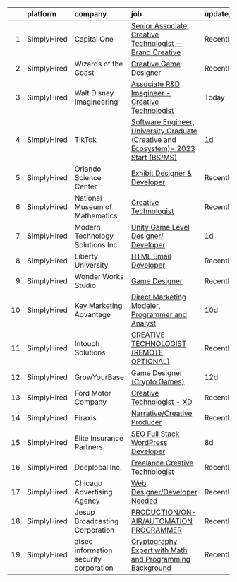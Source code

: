 

|    | platform    | company                                | job                                                                                                                                                                                                 | update_time   | location                      |
|---:|:------------|:---------------------------------------|:----------------------------------------------------------------------------------------------------------------------------------------------------------------------------------------------------|:--------------|:------------------------------|
|  1 | SimplyHired | Capital One                            | [Senior Associate, Creative Technologist — Brand Creative](https://www.simplyhired.com/job/4ZBnoSveJz2nZNRz2ZNLBeQr0uiCQFHlvMWobYzUgYpHPgfADqKMYw?q=creative+programmer)                            | Recently      | Richmond, VA                  |
|  2 | SimplyHired | Wizards of the Coast                   | [Creative Game Designer](https://www.simplyhired.com/job/3U5NPAcld9zZ3VOc-NItCD-NzNvgqaZqPjmcmGZRZsaeN5WygOP2eA?q=creative+programmer)                                                              | Recently      | Renton, WA                    |
|  3 | SimplyHired | Walt Disney Imagineering               | [Associate R&D Imagineer - Creative Technologist](https://www.simplyhired.com/job/U9qiMPAPk8jhptBhR7U71k81vEHzxylvpqQX1nXpAonDYAdBgW9lDQ?q=creative+programmer)                                     | Today         | Glendale, CA                  |
|  4 | SimplyHired | TikTok                                 | [Software Engineer, University Graduate (Creative and Ecosystem)- 2023 Start (BS/MS)](https://www.simplyhired.com/job/d5rTOCvweydSkWh_ZWmfap4Ot8cTWmWHMk5gvZcs_bYf-IjVY4wNhQ?q=creative+programmer) | 1d            | Mountain View, CA +1 location |
|  5 | SimplyHired | Orlando Science Center                 | [Exhibit Designer & Developer](https://www.simplyhired.com/job/JpuP0DVPATVwH0-XnxFsc8nJ-z6kfBqXsh9luvt7lVv6oPB3kNfQcg?q=creative+programmer)                                                        | Recently      | Orlando, FL                   |
|  6 | SimplyHired | National Museum of Mathematics         | [Creative Technologist](https://www.simplyhired.com/job/k6MvJC9PTsU0owiZTjCZmxzNJkqMLSdzNmtpF3TfvIhh_zpaPw0Ovg?q=creative+programmer)                                                               | Recently      | New York, NY                  |
|  7 | SimplyHired | Modern Technology Solutions Inc        | [Unity Game Level Designer/ Developer](https://www.simplyhired.com/job/8c9QRf-y9BXVxL9Ielx7362--noriCCHzQgeZXB6CyijtDSit-bRZQ?q=creative+programmer)                                                | 1d            | Huntsville, AL                |
|  8 | SimplyHired | Liberty University                     | [HTML Email Developer](https://www.simplyhired.com/job/n7ZBIoizNvg1vnbsiAIDufegw0i4ApkD0M26QH770WAN4RoUlue8Ew?q=creative+programmer)                                                                | Recently      | Remote                        |
|  9 | SimplyHired | Wonder Works Studio                    | [Game Designer](https://www.simplyhired.com/job/IRDSHCXny-XnZ9e0Tp5o0AZdJ9e9M8q9J0mr_lPmVBctFTLfqeS3cw?q=creative+programmer)                                                                       | Recently      | Arlington, TX                 |
| 10 | SimplyHired | Key Marketing Advantage                | [Direct Marketing Modeler, Programmer and Analyst](https://www.simplyhired.com/job/4p2uYsb0Brv0dgLudlR_74Ka76R1azG0I7DJ7k8BVtlMJ4gr406BAg?q=creative+programmer)                                    | 10d           | Newtown, CT                   |
| 11 | SimplyHired | Intouch Solutions                      | [CREATIVE TECHNOLOGIST (REMOTE OPTIONAL)](https://www.simplyhired.com/job/oEYPV5upJlttHXclHn1Nnq8vYYQqdTIIpiRDvwgjjqIAbsMTNUCSLQ?q=creative+programmer)                                             | Recently      | United States                 |
| 12 | SimplyHired | GrowYourBase                           | [Game Designer (Crypto Games)](https://www.simplyhired.com/job/TdbvvtB5yF2zuxx95dOYKj-dfzX42Fl61h9mQT-By_zfXoxKcngEbA?q=creative+programmer)                                                        | 12d           | Remote                        |
| 13 | SimplyHired | Ford Motor Company                     | [Creative Technologist - XD](https://www.simplyhired.com/job/PcUh0oqEiLp2IXv9RvVJvz4SPCMUfyX978lETzyLC5lETc35Ik6p9Q?q=creative+programmer)                                                          | Recently      | Michigan +1 location          |
| 14 | SimplyHired | Firaxis                                | [Narrative/Creative Producer](https://www.simplyhired.com/job/YZHsKd0iaVIiMkktLCt5yWjaMqDbEVIhkUk2KHSUENYUKaegeoAHbA?q=creative+programmer)                                                         | Recently      | Maryland City, MD             |
| 15 | SimplyHired | Elite Insurance Partners               | [SEO Full Stack WordPress Developer](https://www.simplyhired.com/job/wyiGrwS0FMo6Cc1n2MfcPlO5MWiVt-0Bzi_IaDU7S-jYRhOLABvoHg?q=creative+programmer)                                                  | 8d            | Remote                        |
| 16 | SimplyHired | Deeplocal Inc.                         | [Freelance Creative Technologist](https://www.simplyhired.com/job/aZdKdRMIUHN6-uuOdVyZ4lr1zktTyGrlVkrp4_f_MddnbqJNiu7HRQ?q=creative+programmer)                                                     | Recently      | Remote                        |
| 17 | SimplyHired | Chicago Advertising Agency             | [Web Designer/Developer Needed](https://www.simplyhired.com/job/3WomrldDVp_gZau2C1LngZoA36zG91ldOR1uxfIywCG-c5eoqglKUw?q=creative+programmer)                                                       | Recently      | Remote                        |
| 18 | SimplyHired | Jesup Broadcasting Corporation         | [PRODUCTION/ON-AIR/AUTOMATION PROGRAMMER](https://www.simplyhired.com/job/MiBPMzS6j_QoT1YrMKbk5GBZUA5A1FVA_R0thz279o71Q2ZWVp7GUA?q=creative+programmer)                                             | Recently      | Jesup, GA                     |
| 19 | SimplyHired | atsec information security corporation | [Cryptography Expert with Math and Programming Background](https://www.simplyhired.com/job/H4LrizoSMHHFHvKYc5LIh388etghgRsELUiSMRnwKFjlydQJ6vl85Q?q=creative+programmer)                            | Recently      | Austin, TX                    |